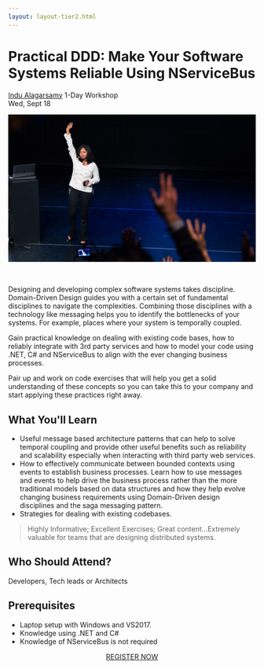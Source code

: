 ```yaml
---
layout: layout-tier2.html
---
```

<div class="container section workshop-single-page">
  <div class="row">
    <div class="col-xs-12 col-sm-2">
      <div class="speaker-container">
        <a href="../speakers/indu-alagarsamy.html"><div class="speaker-img indu-alagarsamy keep-color"></div></a>
      </div>
    </div>
    <div class="col-xs-12 col-sm-8 content">
      <h1>Practical DDD: Make Your Software Systems Reliable Using NServiceBus</h1>
      <p></p><span class="speaker-name"><a href="../speakers/indu-alagarsamy.html">Indu Alagarsamy</a></span>
      <span class="duration">1-Day Workshop<br />Wed, Sept 18</span></p>
      <img src="../img/workshop/Workshop-Indu-Alagarsamy.jpg" class="speaker--workshop-content-img" alt="" style="margin-bottom: 30px" />
      <p>Designing and developing complex software systems takes discipline. Domain-Driven Design guides you with a certain set of fundamental disciplines to navigate the complexities. Combining those disciplines with a technology like messaging helps you to identify the bottlenecks of your systems. For example, places where your system is temporally coupled.</p>
      <p>Gain practical knowledge on dealing with existing code bases, how to reliably integrate with 3rd party services and how to model your code using .NET, C# and NServiceBus to align with the ever changing business processes.</p>
      <p>Pair up and work on code exercises that will help you get a solid understanding of these concepts so you can take this to your company and start applying these practices right away.</p>
      <h2 class="speaker-subheader">What You'll Learn</h2>
      <ul>
        <li>Useful message based architecture patterns that can help to solve temporal coupling and provide other useful benefits such as reliability and scalability especially when interacting with third party web services.</li>
        <li>How to effectively communicate between bounded contexts using events to establish business processes. Learn how to use messages and events to help drive the business process rather than the more traditional models based on data structures and how they help evolve changing business requirements using Domain-Driven design disciplines and the saga messaging pattern.</li>
        <li>Strategies for dealing with existing codebases.</li>
      </ul>
      <blockquote>
        <p>Highly Informative; Excellent Exercises; Great content...Extremely valuable for teams that are designing distributed systems.</p>
      </blockquote>
      <h2 class="speaker-subheader">Who Should Attend?</h2>
      <p>Developers, Tech leads or Architects</p>
      <h2 class="speaker-subheader">Prerequisites</h2>
      <ul>
        <li>Laptop setup with Windows and VS2017.</li>
        <li>Knowledge using .NET and C#</li>
        <li>Knowledge of NServiceBus is not required</li>
      </ul>
      <div class="col-xs-12" align="center">
        <a class="btn" href="https://ti.to/eddd/explore-ddd-2019">REGISTER NOW</a>
      </div>
    </div>
  </div>
</div>
